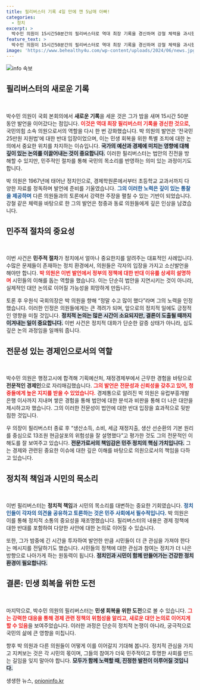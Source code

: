 ```yaml
---
title: 필리버스터 기록 4일 만에 깬 5남매 아빠!
categories:
  - 정치
excerpt: >
  박수민 의원이 15시간50분간의 필리버스터로 역대 최장 기록을 경신하며 강철 체력을 과시했습니다. 경제학원론부터 초등 교과서까지 정독한 그는 보수의 대안을 강조하며 토론의 중요성을 역설했습니다. 국회에서 벌어진 이 대장정의 순간을 놓치지 마세요!
feature_text: >
  박수민 의원이 15시간50분간의 필리버스터로 역대 최장 기록을 경신하며 강철 체력을 과시했습니다. 경제학원론부터 초등 교과서까지 정독한 그는 보수의 대안을 강조하며 토론의 중요성을 역설했습니다. 국회에서 벌어진 이 대장정의 순간을 놓치지 마세요!
image: 'https://www.behealthy4u.com/wp-content/uploads/2024/06/news.jpg'
---
```


<p><img src="https://www.behealthy4u.com/wp-content/uploads/2024/06/news.jpg" alt="info 속보" /></p>

<h2 data-ke-size="size26">필리버스터의 새로운 기록</h2>

<p data-ke-size="size16">&nbsp;</p>

<p>박수민 의원이 국회 본회의에서 <b>새로운 기록</b>을 세운 것은 그가 밤을 새며 15시간 50분 동안 발언을 이어갔다는 점입니다. <b><span style="color: #ee2323;">이것은 역대 최장 필리버스터 기록을 경신한 것으로</span></b>, 국민의힘 소속 의원으로서의 역할을 다시 한 번 강화했습니다. 박 의원의 발언은 ‘전국민 25만원 지원법’에 대한 반대 입장이었으며, 이는 민생 회복을 위한 특별 조치에 대한 논의에서 중요한 위치를 차지하는 이슈입니다. <b><span style="background-color: #21538527;">국가의 예산과 경제에 미치는 영향에 대해 깊이 있는 논의를 이끌어내는 것이 중요합니다.</span></b> 이러한 필리버스터는 법안의 진전을 방해할 수 있지만, 민주적인 절차를 통해 국민의 목소리를 반영하는 의미 있는 과정이기도 합니다.</p>

<p>박 의원은 1967년에 태어난 정치인으로, 경제학원론에서부터 초등학교 교과서까지 다양한 자료를 정독하며 발언에 준비를 기울였습니다. <b><span style="color: #1a5490;">그의 이러한 노력은 깊이 있는 통찰을 제공하며</span></b> 다른 의원들과의 토론에서 강력한 주장을 펼칠 수 있는 기반이 되었습니다. 강철 같은 체력을 바탕으로 한 그의 발언은 청중과 동료 의원들에게 깊은 인상을 남겼습니다.</p>

<h2 data-ke-size="size26">민주적 절차의 중요성</h2>

<p data-ke-size="size16">&nbsp;</p>

<p>이번 사건은 <b>민주적 절차</b>가 정치에서 얼마나 중요한지를 알려주는 대표적인 사례입니다. 수많은 문제들이 존재하는 정치 환경에서, 의원들은 각자의 입장을 가지고 소신발언을 해야만 합니다. <b><span style="color: #ee2323;">박 의원은 이번 발언에서 정부의 정책에 대한 반대 이유를 상세히 설명하며</span></b> 시민들의 이해를 돕는 역할을 했습니다. 이는 단순히 법안을 지연시키는 것이 아니라, 실제적인 대안 논의로 이어질 가능성을 희망하게 만듭니다.</p>

<p>토론 후 우원식 국회의장은 박 의원을 향해 “정말 수고 많이 했다”라며 그의 노력을 인정했습니다. 이러한 인정은 의원들에게는 큰 격려가 되며, 앞으로의 정치적 일에도 긍정적인 영향을 미칠 것입니다. <b><span style="background-color: #21538527;">정치적 논의는 많은 시간이 소요되지만, 결론이 도출될 때까지 이겨내는 일이 중요합니다.</span></b> 이번 사건은 정치적 대화가 단순한 갈증 상태가 아니라, 심도 깊은 논의 과정임을 일깨워 줍니다.</p>

<h2 data-ke-size="size26">전문성 있는 경제인으로서의 역할</h2>

<p data-ke-size="size16">&nbsp;</p>

<p>박수민 의원은 행정고시에 합격해 기획예산처, 재정경제부에서 근무한 경험을 바탕으로 <b>전문적인 경제인</b>으로 자리매김했습니다. <b><span style="color: #ee2323;">그의 발언은 전문성과 신뢰성을 갖추고 있어, 청중들에게 높은 지지를 받을 수 있었습니다.</span></b> 경제통으로 알려진 박 의원은 유럽부흥개발은행 이사까지 지내며 쌓은 경험을 통해 법안에 대한 분석과 비판을 통해 더 나은 대안을 제시하고자 했습니다. 그의 이러한 전문성이 법안에 대한 반대 입장을 효과적으로 뒷받침한 것입니다.</p>

<p>우 의장이 필리버스터 종료 후 “생산소득, 소비, 세금 재정지출, 생산 선순환의 기본 원리를 중심으로 13조원 현금살포의 위험성을 잘 설명했다”고 평가한 것도 그의 전문적인 이해도를 잘 보여주고 있습니다. <b><span style="background-color: #21538527;">전문가로서의 책임감은 민주 정치의 핵심 가치입니다.</span></b> 그는 경제와 관련된 중요한 이슈에 대한 깊은 이해를 바탕으로 의원으로서의 책임을 다하고 있습니다.</p>

<h2 data-ke-size="size26">정치적 책임과 시민의 목소리</h2>

<p data-ke-size="size16">&nbsp;</p>

<p>이번 필리버스터는 <b>정치적 책임</b>과 시민의 목소리를 대변하는 중요한 기회였습니다. <b><span style="color: #1a5490;">정치인들이 각자의 의견을 공유하고 토론하는 것은 민주 사회에서 필수적입니다.</span></b> 박 의원은 이를 통해 정치적 소통의 중요성을 재조명했습니다. 필리버스터의 내용은 경제 정책에 대한 반대를 포함하여 다양한 사안에 대한 논의로 이어질 수 있습니다.</p>

<p>또한, 그가 밤중에 긴 시간을 투자하여 발언한 만큼 시민들이 더 큰 관심을 가져야 한다는 메시지를 전달하기도 했습니다. 시민들의 정책에 대한 관심과 참여는 정치가 더 나은 방향으로 나아가게 하는 원동력이 됩니다. <b><span style="background-color: #21538527;">정치인과 시민이 함께 만들어가는 건강한 정치 환경이 필요합니다.</span></b></p>

<h2 data-ke-size="size26">결론: 민생 회복을 위한 도전</h2>

<p data-ke-size="size16">&nbsp;</p>

<p>마지막으로, 박수민 의원의 필리버스터는 <b>민생 회복을 위한 도전</b>으로 볼 수 있습니다. <b><span style="color: #ee2323;">그는 강력한 대응을 통해 경제 관련 정책의 위험성을 알리고, 새로운 대안 논의로 이어지게 할 수 있음</span></b>을 보여주었습니다. 이러한 과정은 단순히 정치적 논쟁이 아니라, 궁극적으로 국민의 삶에 큰 영향을 미칩니다.</p>

<p>향후 박 의원과 다른 의원들이 어떻게 이를 이어갈지 기대해 봅니다. 정치적 관심을 가지고 지켜보는 것은 각 시민의 몫이며, 그들의 참여가 더욱 민주적이고 투명한 사회를 만드는 길임을 잊지 말아야 합니다. <b><span style="background-color: #21538527;">모두가 함께 노력할 때, 진정한 발전이 이루어질 것입니다.</span></b></p>
생생한 뉴스, <a href="https://onioninfo.kr" rel="dofollow">onioninfo.kr</a>


